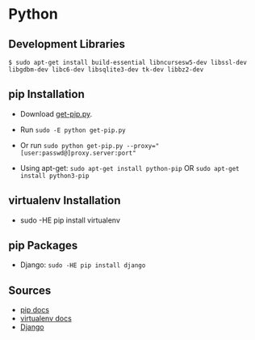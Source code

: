 # Python 

## Development Libraries

    $ sudo apt-get install build-essential libncursesw5-dev libssl-dev libgdbm-dev libc6-dev libsqlite3-dev tk-dev libbz2-dev

## pip Installation

* Download [get-pip.py](https://bootstrap.pypa.io/get-pip.py).
* Run `sudo -E python get-pip.py`
* Or run `sudo python get-pip.py --proxy="[user:passwd@]proxy.server:port"`

* Using apt-get: `sudo apt-get install python-pip` OR `sudo apt-get install python3-pip`

## virtualenv Installation

* sudo -HE pip install virtualenv

## pip Packages

* Django: `sudo -HE pip install django`

## Sources

* [pip docs](https://pip.pypa.io/en/stable/installing/)
* [virtualenv docs](https://virtualenv.pypa.io/en/stable/installation/)
* [Django](https://docs.djangoproject.com/en/1.9/topics/install/)


